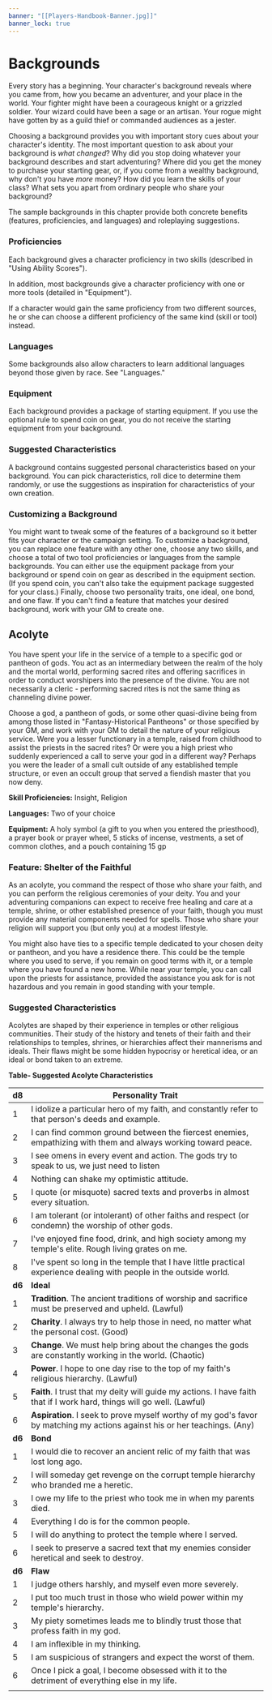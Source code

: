 ```yaml
---
banner: "[[Players-Handbook-Banner.jpg]]"
banner_lock: true
---
```

# Backgrounds

Every story has a beginning. Your character's background reveals where you came from, how you became an adventurer, and your place in the world. Your fighter might have been a courageous knight or a grizzled soldier. Your wizard could have been a sage or an artisan. Your rogue might have gotten by as a guild thief or commanded audiences as a jester.

Choosing a background provides you with important story cues about your character's identity. The most important question to ask about your background is *what changed*? Why did you stop doing whatever your background describes and start adventuring? Where did you get the money to purchase your starting gear, or, if you come from a wealthy background, why don't you have *more* money? How did you learn the skills of your class? What sets you apart from ordinary people who share your background?

The sample backgrounds in this chapter provide both concrete benefits (features, proficiencies, and languages) and roleplaying suggestions.

### Proficiencies

Each background gives a character proficiency in two skills (described in "Using Ability Scores").

In addition, most backgrounds give a character proficiency with one or more tools (detailed in "Equipment").

If a character would gain the same proficiency from two different sources, he or she can choose a different proficiency of the same kind (skill or tool) instead.

### Languages

Some backgrounds also allow characters to learn additional languages beyond those given by race. See "Languages."

### Equipment

Each background provides a package of starting equipment. If you use the optional rule to spend coin on gear, you do not receive the starting equipment from your background.

### Suggested Characteristics

A background contains suggested personal characteristics based on your background. You can pick characteristics, roll dice to determine them randomly, or use the suggestions as inspiration for characteristics of your own creation.

### Customizing a Background

You might want to tweak some of the features of a background so it better fits your character or the campaign setting. To customize a background, you can replace one feature with any other one, choose any two skills, and choose a total of two tool proficiencies or languages from the sample backgrounds. You can either use the equipment package from your background or spend coin on gear as described in the equipment section. (If you spend coin, you can't also take the equipment package suggested for your class.) Finally, choose two personality traits, one ideal, one bond, and one flaw. If you can't find a feature that matches your desired background, work with your GM to create one.

## Acolyte

You have spent your life in the service of a temple to a specific god or pantheon of gods. You act as an intermediary between the realm of the holy and the mortal world, performing sacred rites and offering sacrifices in order to conduct worshipers into the presence of the divine. You are not necessarily a cleric - performing sacred rites is not the same thing as channeling divine power.

Choose a god, a pantheon of gods, or some other quasi-divine being from among those listed in "Fantasy-Historical Pantheons" or those specified by your GM, and work with your GM to detail the nature of your religious service. Were you a lesser functionary in a temple, raised from childhood to assist the priests in the sacred rites? Or were you a high priest who suddenly experienced a call to serve your god in a different way? Perhaps you were the leader of a small cult outside of any established temple structure, or even an occult group that served a fiendish master that you now deny.

**Skill Proficiencies:** Insight, Religion

**Languages:** Two of your choice

**Equipment:** A holy symbol (a gift to you when you entered the priesthood), a prayer book or prayer wheel, 5 sticks of incense, vestments, a set of common clothes, and a pouch containing 15 gp

### Feature: Shelter of the Faithful

As an acolyte, you command the respect of those who share your faith, and you can perform the religious ceremonies of your deity. You and your adventuring companions can expect to receive free healing and care at a temple, shrine, or other established presence of your faith, though you must provide any material components needed for spells. Those who share your religion will support you (but only you) at a modest lifestyle.

You might also have ties to a specific temple dedicated to your chosen deity or pantheon, and you have a residence there. This could be the temple where you used to serve, if you remain on good terms with it, or a temple where you have found a new home. While near your temple, you can call upon the priests for assistance, provided the assistance you ask for is not hazardous and you remain in good standing with your temple.

### Suggested Characteristics

Acolytes are shaped by their experience in temples or other religious communities. Their study of the history and tenets of their faith and their relationships to temples, shrines, or hierarchies affect their mannerisms and ideals. Their flaws might be some hidden hypocrisy or heretical idea, or an ideal or bond taken to an extreme.

**Table- Suggested Acolyte Characteristics**

| d8     | Personality Trait                                                                                                          |
|--------|----------------------------------------------------------------------------------------------------------------------------|
| 1      | I idolize a particular hero of my faith, and constantly refer to that person's deeds and example.                          |
| 2      | I can find common ground between the fiercest enemies, empathizing with them and always working toward peace.              |
| 3      | I see omens in every event and action. The gods try to speak to us, we just need to listen                                 |
| 4      | Nothing can shake my optimistic attitude.                                                                                  |
| 5      | I quote (or misquote) sacred texts and proverbs in almost every situation.                                                 |
| 6      | I am tolerant (or intolerant) of other faiths and respect (or condemn) the worship of other gods.                          |
| 7      | I've enjoyed fine food, drink, and high society among my temple's elite. Rough living grates on me.                        |
| 8      | I've spent so long in the temple that I have little practical experience dealing with people in the outside world.         |
| **d6** | **Ideal**                                                                                                                  |
| 1      | **Tradition**. The ancient traditions of worship and sacrifice must be preserved and upheld. (Lawful)                      |
| 2      | **Charity**. I always try to help those in need, no matter what the personal cost. (Good)                                  |
| 3      | **Change**. We must help bring about the changes the gods are constantly working in the world. (Chaotic)                   |
| 4      | **Power**. I hope to one day rise to the top of my faith's religious hierarchy. (Lawful)                                   |
| 5      | **Faith**. I trust that my deity will guide my actions. I have faith that if I work hard, things will go well. (Lawful)    |
| 6      | **Aspiration**. I seek to prove myself worthy of my god's favor by matching my actions against his or her teachings. (Any) |
| **d6** | **Bond**                                                                                                                   |
| 1      | I would die to recover an ancient relic of my faith that was lost long ago.                                                |
| 2      | I will someday get revenge on the corrupt temple hierarchy who branded me a heretic.                                       |
| 3      | I owe my life to the priest who took me in when my parents died.                                                           |
| 4      | Everything I do is for the common people.                                                                                  |
| 5      | I will do anything to protect the temple where I served.                                                                   |
| 6      | I seek to preserve a sacred text that my enemies consider heretical and seek to destroy.                                   |
| **d6** | **Flaw**                                                                                                                   |
| 1      | I judge others harshly, and myself even more severely.                                                                     |
| 2      | I put too much trust in those who wield power within my temple's hierarchy.                                                |
| 3      | My piety sometimes leads me to blindly trust those that profess faith in my god.                                           |
| 4      | I am inflexible in my thinking.                                                                                            |
| 5      | I am suspicious of strangers and expect the worst of them.                                                                 |
| 6      | Once I pick a goal, I become obsessed with it to the detriment of everything else in my life.                              |
|        |                                                                                                                            |